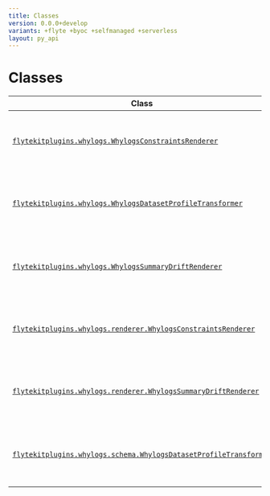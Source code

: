 ```yaml
---
title: Classes
version: 0.0.0+develop
variants: +flyte +byoc +selfmanaged +serverless
layout: py_api
---
```


# Classes

| Class | Description |
|-|-|
| [`flytekitplugins.whylogs.WhylogsConstraintsRenderer`](../packages/flytekitplugins.whylogs#flytekitpluginswhylogswhylogsconstraintsrenderer) |Creates a whylogs' Constraints report from a `Constraints` object. |
| [`flytekitplugins.whylogs.WhylogsDatasetProfileTransformer`](../packages/flytekitplugins.whylogs#flytekitpluginswhylogswhylogsdatasetprofiletransformer) |Transforms whylogs Dataset Profile Views to and from a Schema (typed/untyped). |
| [`flytekitplugins.whylogs.WhylogsSummaryDriftRenderer`](../packages/flytekitplugins.whylogs#flytekitpluginswhylogswhylogssummarydriftrenderer) |Creates a whylogs' Summary Drift report from two pandas DataFrames. |
| [`flytekitplugins.whylogs.renderer.WhylogsConstraintsRenderer`](../packages/flytekitplugins.whylogs.renderer#flytekitpluginswhylogsrendererwhylogsconstraintsrenderer) |Creates a whylogs' Constraints report from a `Constraints` object. |
| [`flytekitplugins.whylogs.renderer.WhylogsSummaryDriftRenderer`](../packages/flytekitplugins.whylogs.renderer#flytekitpluginswhylogsrendererwhylogssummarydriftrenderer) |Creates a whylogs' Summary Drift report from two pandas DataFrames. |
| [`flytekitplugins.whylogs.schema.WhylogsDatasetProfileTransformer`](../packages/flytekitplugins.whylogs.schema#flytekitpluginswhylogsschemawhylogsdatasetprofiletransformer) |Transforms whylogs Dataset Profile Views to and from a Schema (typed/untyped). |
